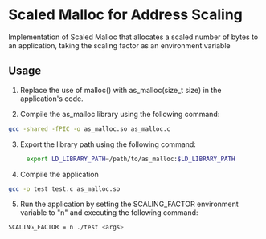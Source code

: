 # Scaled Malloc for Address Scaling 

Implementation of Scaled Malloc that allocates a scaled number of bytes to an application, taking the scaling factor as an environment variable

## Usage

1) Replace the use of malloc() with as_malloc(size_t size) in the application's code.

2) Compile the as_malloc library using the following command:

```sh
gcc -shared -fPIC -o as_malloc.so as_malloc.c

```

3) Export the library path using the following command:

```sh
     export LD_LIBRARY_PATH=/path/to/as_malloc:$LD_LIBRARY_PATH
```
4) Compile the application 

```sh
gcc -o test test.c as_malloc.so

```

5) Run the application by setting the SCALING_FACTOR environment variable to "n" and executing the following command: 

```sh
SCALING_FACTOR = n ./test <args>

```